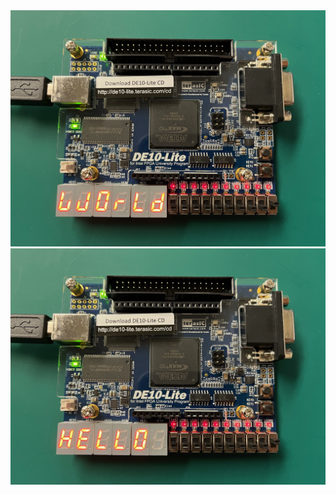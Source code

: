 <img src="Images/HelloSSD.jpeg" alt="HelloSSD" width="700" />
<img src="Images/WorldSSD.jpeg" alt="WorldSSD" width="700" />

